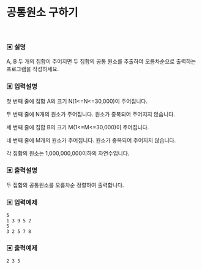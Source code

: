 # 공통원소 구하기

<br>

### ▣ 설명

A, B 두 개의 집합이 주어지면 두 집합의 공통 원소를 추출하여 오름차순으로 출력하는 프로그램을 작성하세요.

### ▣ 입력설명

첫 번째 줄에 집합 A의 크기 N(1<=N<=30,000)이 주어집니다.

두 번째 줄에 N개의 원소가 주어집니다. 원소가 중복되어 주어지지 않습니다.

세 번째 줄에 집합 B의 크기 M(1<=M<=30,000)이 주어집니다.

네 번째 줄에 M개의 원소가 주어집니다. 원소가 중복되어 주어지지 않습니다.

각 집합의 원소는 1,000,000,000이하의 자연수입니다.

### ▣ 출력설명

두 집합의 공통원소를 오름차순 정렬하여 출력합니다.

### ▣ 입력예제

```text
5
1 3 9 5 2
5
3 2 5 7 8
```

### ▣ 출력예제

```text
2 3 5
```

